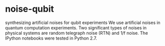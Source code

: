 # noise-qubit
synthesizing artificial noises for qubit experiments
We use artificial noises in quantum computation experiments. Two significant types of noises in physical systems are random telegraph noise (RTN) and 1/f noise. The IPython notebooks were tested in Python 2.7.
